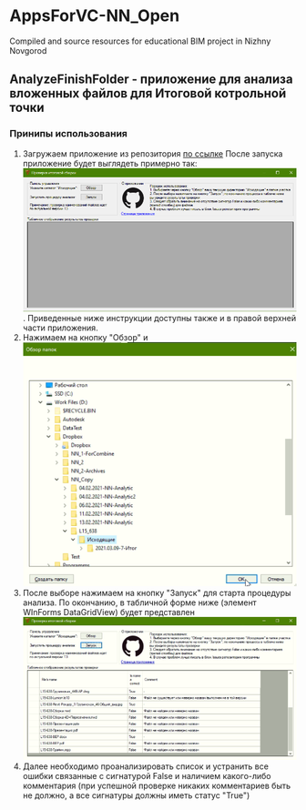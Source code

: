 # AppsForVC-NN_Open
Compiled and source resources for educational BIM project in Nizhny Novgorod
## AnalyzeFinishFolder - приложение для анализа вложенных файлов для Итоговой котрольной точки
### Принипы использования
1. Загружаем приложение из репозитория [по ссылке](https://github.com/GeorgGrebenyuk/AppsForVC-NN_Open/raw/main/AnalyzeFinishFolder/bin/Debug/AnalyzeFinishFolder.exe)
После запуска приложение будет выглядеть примерно так: ![](/images/Screen1.png). Приведенные ниже инструкции доступны также и в правой верхней части приложения.
2. Нажимаем на кнопку "Обзор" и ![выбираем папку "Исходящие" в вашей папке участка](/images/Screen2.png)
3. После выборе нажимаем на кнопку "Запуск" для старта процедуры анализа. По окончанию, в табличной форме ниже (элемент WInForms DataGridView) будет представлен ![результат проверки:](/images/Screen3.png)
4. Далее необходимо проанализировать список и устранить все ошибки связанные с сигнатурой False и наличием какого-либо комментария (при успешной проверке никаких комментариев быть не должно, а все сигнатуры должны иметь статус "True")

